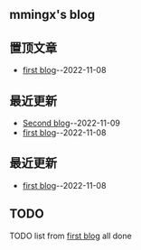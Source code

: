 ## mmingx's blog   
## 置顶文章
- [first blog](https://github.com/mmingx/xblog.github.io/issues/1)--2022-11-08
## 最近更新
- [Second blog](https://github.com/mmingx/xblog.github.io/issues/3)--2022-11-09
- [first blog](https://github.com/mmingx/xblog.github.io/issues/1)--2022-11-08
## 最近更新
- [first blog](https://github.com/mmingx/xblog.github.io/issues/1)--2022-11-08
## TODO
TODO list from [first blog](https://github.com/mmingx/xblog.github.io/issues/1) all done

